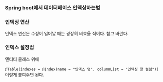 ### Spring boot에서 데이터베이스 인덱싱하는법

### 인덱싱 연산
인덱스 연산은 수정이 일어날 때는 굉장히 비효율 적이다. 참고 바란다.

### 인덱스 설정법
엔티티 클래스 위에

`@Table(indexes = @Index(name = "인덱스 명", columnList = "인덱싱 할 컬럼"))`   
이렇게 붙여주면 된다.